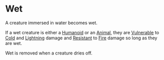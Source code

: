 # Wet

A creature immersed in water becomes wet.

If a wet creature is either a [Humanoid](../../Resources%20for%20GMs/Creature%20Types/Humanoid.md) or an [Animal](../../Resources%20for%20GMs/Creature%20Types/Animal.md), they are [Vulnerable](Vulnerable.md) to [Cold](../Combat/Damage%20Types/Cold.md) and [Lightning](../Combat/Damage%20Types/Lightning.md) damage and [Resistant](Resistant.md) to [Fire](../Combat/Damage%20Types/Fire.md) damage so long as they are wet.

Wet is removed when a creature dries off.
